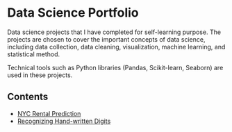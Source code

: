 # Data Science Portfolio

Data science projects that I have completed for self-learning purpose. The projects are chosen to cover the important concepts of data science, including data collection, data cleaning, visualization, machine learning, and statistical method.

Technical tools such as Python libraries (Pandas, Scikit-learn, Seaborn) are used in these projects.

## Contents
<ul>
<li><a href="https://github.com/siinn/Data-Science-Portfolio/tree/master/NYC-Rental-Prediction">NYC Rental Prediction</a></li>
<li><a href="https://github.com/siinn/Data-Science-Portfolio/blob/master/DigitRecognizer/notebook/Principal%20Component%20Analysis.ipynb">Recognizing Hand-written Digits</a></li>
</ul>


